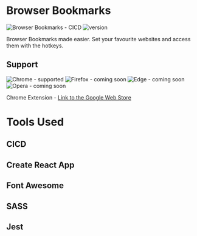 # Browser Bookmarks

![Browser Bookmarks - CICD](https://github.com/rudeshko/browser-bookmarks/workflows/Browser%20Bookmarks%20-%20CICD/badge.svg)
![version](https://img.shields.io/github/manifest-json/v/rudeshko/browser-bookmarks?color=0065ff)

Browser Bookmarks made easier. Set your favourite websites and access them with the hotkeys.

## Support

![Chrome - supported](https://img.shields.io/badge/Chrome-supported-green)
![Firefox - coming soon](https://img.shields.io/badge/Firefox-coming%20soon-orange)
![Edge - coming soon](https://img.shields.io/badge/Edge-coming%20soon-orange)
![Opera - coming soon](https://img.shields.io/badge/Opera-coming%20soon-orange)

Chrome Extension - [Link to the Google Web Store](https://chrome.google.com/webstore/detail/desktop-bookmarks/dppepokpjgoaooihcnelbjhbhnggpblo)

# Tools Used

## CICD

## Create React App

## Font Awesome

## SASS

## Jest

